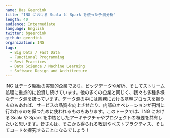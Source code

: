 ```yaml
---
name: Bas Geerdink
title: "ING における Scala と Spark を使った予測分析"
length: 40
audience: Intermediate
language: English
twitter: bgeerdink
github: geerdink
organization: ING
tags:
  - Big Data / Fast Data
  - Functional Programming
  - Best Practices
  - Data Science / Machine Learning
  - Software Design and Architecture
---
```

ING はデータ駆動の実験的企業であり、ビッグデータや解析、そしてストリーム処理に重点的に投資し続けています。他の多くの企業と同じく、我々も多種多様なデータ源を扱っています。データ源の中には業務における基幹プロセスを担うものもあれば、サービスの品質を向上させたり、内部のオペレーションが円滑に行われるのを保つために使われるものもあります。このトークでは、ING における Scala や Spark を中核としたアーキテクチャやプロジェクトの概要を共有したいと思います。皆さんは、そこから得られる教訓やベストプラクティス、そしてコードを探究することになるでしょう！
